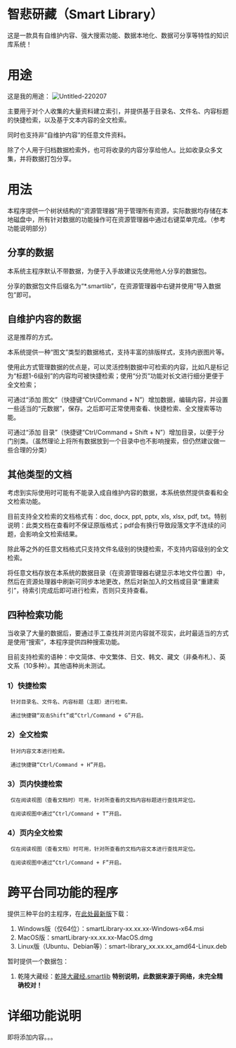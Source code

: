 # 智悲研藏（Smart Library）

这是一款具有自维护内容、强大搜索功能、数据本地化、数据可分享等特性的知识库系统！

# 用途

这是我的用途：
![Untitled-220207](https://user-images.githubusercontent.com/10892032/152894046-a78eab16-0332-44db-9a80-cb7601bbe5db.png)

主要用于对个人收集的大量资料建立索引，并提供基于目录名、文件名、内容标题的快捷检索，以及基于文本内容的全文检索。

同时也支持非“自维护内容”的任意文件资料。

除了个人用于归档数据检索外，也可将收录的内容分享给他人。比如收录众多文集，并将数据打包分享。

# 用法

本程序提供一个树状结构的“资源管理器”用于管理所有资源，实际数据均存储在本地磁盘中，所有针对数据的功能操作可在资源管理器中通过右键菜单完成。（参考功能说明部分）

## 分享的数据

本系统主程序默认不带数据，为便于入手故建议先使用他人分享的数据包。

分享的数据包文件后缀名为“*.smartlib”，在资源管理器中右键并使用“导入数据包”即可。

## 自维护内容的数据

这是推荐的方式。

本系统提供一种“图文”类型的数据格式，支持丰富的排版样式，支持内嵌图片等。

使用此方式管理数据的优点是，可以灵活控制数据中可检索的内容，比如凡是标记为“标题1-6级别”的内容均可被快捷检索；使用“分页”功能对长文进行细分更便于全文检索；

可通过“添加 图文”（快捷键“Ctrl/Command + N”）增加数据，编辑内容，并设置一些适当的“元数据”，保存。之后即可正常使用查看、快捷检索、全文搜索等功能。

可通过“添加 目录”（快捷键“Ctrl/Command + Shift + N”）增加目录，以便于分门别类。（虽然理论上将所有数据放到一个目录中也不影响搜索，但仍然建议做一些合理的分类）

## 其他类型的文档

考虑到实际使用时可能有不能录入成自维护内容的数据，本系统依然提供查看和全文检索功能。

目前支持全文检索的文档格式有：doc, docx, ppt, pptx, xls, xlsx, pdf, txt。特别说明：此类文档在查看时不保证原版格式；pdf会有换行导致段落文字不连续的问题，会影响全文检索结果。

除此等之外的任意文档格式只支持文件名级别的快捷检索，不支持内容级别的全文检索。

将任意文档存放在本系统的数据目录（在资源管理器右键显示本地文件位置）中，然后在资源处理器中刷新可同步本地更改，然后对新加入的文档或目录“重建索引”，待索引完成后即可进行检索，否则只支持查看。

## 四种检索功能

当收录了大量的数据后，要通过手工查找并浏览内容就不现实，此时最适当的方式是使用“搜索”，本程序提供四种搜索功能。

目前支持检索的语种：中文简体、中文繁体、日文、韩文、藏文（非桑布札）、英文系（10多种）。其他语种尚未测试。

### 1）快捷检索

     针对目录名、文件名、内容标题（主题）进行检索。

     通过快捷键“双击Shift”或“Ctrl/Command + G”开启。

### 2）全文检索

     针对内容文本进行检索。

     通过快捷键“Ctrl/Command + H”开启。

### 3）页内快捷检索

     仅在阅读视图（查看文档时）可用，针对所查看的文档内容标题进行查找并定位。

     在阅读视图中通过“Ctrl/Command + T”开启。

### 4）页内全文检索

     仅在阅读视图（查看文档）时可用，针对所查看的文档内容文本进行查找并定位。  

     在阅读视图中通过“Ctrl/Command + F”开启。
     
# 跨平台同功能的程序

提供三种平台的主程序，在[此处最新版](https://github.com/Yuanuo/smart-library/releases/latest)下载：

1. Windows版（仅64位）：smartLibrary-xx.xx.xx-Windows-x64.msi
2. MacOS版：smartLibrary-xx.xx.xx-MacOS.dmg
3. Linux版（Ubuntu、Debian等）：smart-library_xx.xx.xx_amd64-Linux.deb

暂时提供一个数据包：

1. 乾隆大藏经：[乾隆大藏经.smartlib](https://github.com/Yuanuo/smart-library/releases/download/22.02.07/LongZang-20220207_202505.smartlib)
  **特别说明，此数据来源于网络，未完全精确校对！**


# 详细功能说明

即将添加内容。。。

